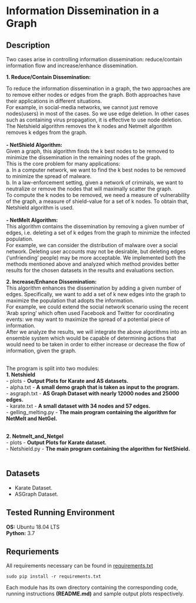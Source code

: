 # Information Dissemination in a Graph

## Description
Two cases arise in controlling information dissemination: reduce/contain information flow and increase/enhance dissemination.<br />

**1. Reduce/Contain Dissemination:**

To reduce the information dissemination in a graph, the two approaches are to remove either nodes or edges from the graph. Both approaches have their applications in different situations.<br />
For example, in social-media networks, we cannot just remove nodes(users) in most of the cases. So we use edge deletion. In other cases such as containing virus propagation, it is effective to use
node deletion. The Netshield algorithm removes the k nodes and Netmelt algorithm removes k edges from the graph.<br /><br />
        **- NetShield Algorithm:**<br />
            Given a graph, this algorithm finds the k best nodes to be removed to minimize the dissemination in the remaining nodes of the graph.<br />
            This is the core problem for many applications:<br />
                a. In a computer network, we want to find the k best nodes to be removed to minimize the spread of malware.<br />
                b. In a law-enforcement setting, given a network of criminals, we want to neutralize or remove the nodes that will maximally scatter the graph.<br />
            To compute the k nodes to be removed, we need a measure of vulnerability of the graph, a measure of shield-value for a set of k nodes. To obtain that, Netshield algorithm is used.<br /><br />
        **- NetMelt Algorithm:**<br />
            This algorithm contains the dissemination by removing a given number of edges, i.e. deleting a set of k edges from the graph to minimize the infected population. <br />For example, we can consider the distribution of malware over a social network. Deleting user accounts may not be desirable, but deleting edges (‘unfriending’ people) may be more acceptable. We implemented both the methods mentioned above and analyzed which method provides better results for the chosen datasets in the results and evaluations section.<br />


**2. Increase/Enhance Dissemination:**<br />
This algorithm enhances the dissemination by adding a given number of edges. Specifically, we want to add a set of k new edges into the graph to maximize the population that adopts the information. <br />
For example, we could extend the social network scenario using the recent ‘Arab spring’ which often used Facebook and Twitter for coordinating events: we may want to maximize the spread of a potential piece of information.<br />
After we analyze the results, we will integrate the above algorithms into an ensemble system which would be capable of determining actions that would need to be taken in order to either increase or decrease the flow of information, given the graph.<br /><br />


The program is split into two modules:<br />
**1. Netshield**<br />
    - plots - 
    **Output Plots for Karate and AS datasets.** <br />
    - alpha.txt - 
    **A small demo graph that is taken as input to the program.** <br />
    - asgraph.txt - 
    **AS Graph Dataset with nearly 12000 nodes and 25000 edges.**<br />
    - karate.txt - 
    **A small dataset with 34 nodes and 57 edges.**<br />
    - gelling_melting.py - 
    **The main program containing the algorithm for NetMelt and NetGel.**<br /><br />
    
    
**2. Netmelt_and_Netgel**<br />
    - plots - 
    **Output Plots for Karate dataset.** <br />
    - Netshield.py - 
    **The main program containing the algorithm for NetShield.**<br /><br />


## Datasets
- Karate Dataset.
- ASGraph Dataset.


## Tested Running Environment
**OS:** Ubuntu 18.04 LTS<br />
**Python:** 3.7

## Requriements
All requirements necessary can be found in [requirements.txt](requirements.txt)

```
sudo pip install -r requirements.txt
```

Each module has its own directory containing the corresponding code, running instructions **(README.md)** and sample output plots respectively.
